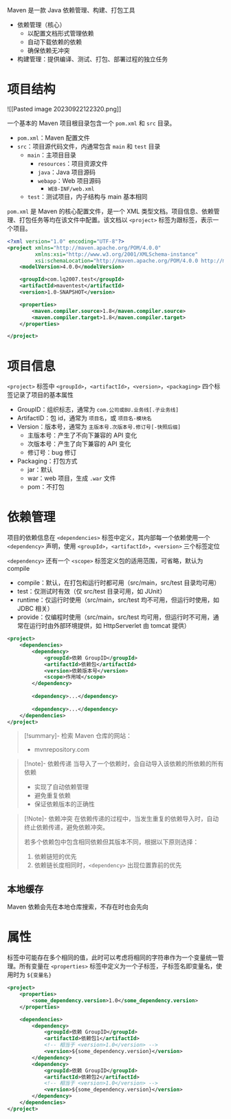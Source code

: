 Maven 是一款 Java 依赖管理、构建、打包工具
- 依赖管理（核心）
	- 以配置文档形式管理依赖
	- 自动下载依赖的依赖
	- 确保依赖无冲突
- 构建管理：提供编译、测试、打包、部署过程的独立任务
# 项目结构

![[Pasted image 20230922122320.png]]

一个基本的 Maven 项目根目录包含一个 `pom.xml` 和 `src` 目录。
- `pom.xml`：Maven 配置文件
- `src`：项目源代码文件，内通常包含 `main` 和 `test` 目录
	- `main`：主项目目录
		- `resources`：项目资源文件
		- `java`：Java 项目源码
		- `webapp`：Web 项目源码
			- `WEB-INF/web.xml`
	- `test`：测试项目，内子结构与 main 基本相同

`pom.xml` 是 Maven 的核心配置文件，是一个 XML 类型文档。项目信息、依赖管理、打包任务等均在该文件中配置。该文档以 `<project>` 标签为跟标签，表示一个项目。

```xml
<?xml version="1.0" encoding="UTF-8"?>
<project xmlns="http://maven.apache.org/POM/4.0.0"
         xmlns:xsi="http://www.w3.org/2001/XMLSchema-instance"
         xsi:schemaLocation="http://maven.apache.org/POM/4.0.0 http://maven.apache.org/xsd/maven-4.0.0.xsd">
    <modelVersion>4.0.0</modelVersion>

    <groupId>com.lq2007.test</groupId>
    <artifactId>maventest</artifactId>
    <version>1.0-SNAPSHOT</version>

    <properties>
        <maven.compiler.source>1.8</maven.compiler.source>
        <maven.compiler.target>1.8</maven.compiler.target>
    </properties>

</project>
```
# 项目信息

`<project>` 标签中 `<groupId>`，`<artifactId>`，`<version>`，`<packaging>` 四个标签记录了项目的基本属性
- GroupID：组织标志，通常为 `com.公司或BU.业务线[.子业务线]`
- ArtifactID：包 id，通常为 `项目名`，或 `项目名-模块名`
- Version：版本号，通常为 `主版本号.次版本号.修订号[-快照后缀]`
	- 主版本号：产生了不向下兼容的 API 变化
	- 次版本号：产生了向下兼容的 API 变化
	- 修订号：bug 修订
- Packaging：打包方式
	- jar：默认
	- war：web 项目，生成 `.war` 文件
	- pom：不打包
# 依赖管理

项目的依赖信息在 `<dependencies>` 标签中定义，其内部每一个依赖使用一个 `<dependency>` 声明，使用 `<groupId>`，`<artifactId>`，`<version>` 三个标签定位

`<dependency>` 还有一个 `<scope>` 标签定义包的适用范围，可省略，默认为 compile
- compile：默认，在打包和运行时都可用（src/main，src/test 目录均可用）
- test：仅测试时有效（仅 src/test 目录可用，如 JUnit）
- runtime：仅运行时使用（src/main，src/test 均不可用，但运行时使用，如 JDBC 相关）
- provide：仅编程时使用（src/main，src/test 均可用，但运行时不可用，通常在运行时由外部环境提供，如 HttpServerlet 由 tomcat 提供）

```xml
<project>
    <dependencies>
        <dependency>
            <groupId>依赖 GroupID</groupId>
            <artifactId>依赖包</artifactId>
            <version>依赖版本号</version>
            <scope>作用域</scope>
        </dependency>
        
        <dependency>...</dependency>
        
        <dependency>...</dependency>
    </dependencies>
</project>
```

> [!summary]- 检索 Maven 仓库的网站：
> - mvnrepository.com

> [!note]- 依赖传递
> 当导入了一个依赖时，会自动导入该依赖的所依赖的所有依赖
> - 实现了自动依赖管理
> - 避免重复依赖
> - 保证依赖版本的正确性

> [!Note]- 依赖冲突
> 在依赖传递的过程中，当发生重复的依赖导入时，自动终止依赖传递，避免依赖冲突。
> 
> 若多个依赖包中包含相同依赖但其版本不同，根据以下原则选择：
> 1. 依赖链短的优先
> 2. 依赖链长度相同时，`<dependency>` 出现位置靠前的优先
## 本地缓存

Maven 依赖会先在本地仓库搜索，不存在时也会先向
# 属性

标签中可能存在多个相同的值，此时可以考虑将相同的字符串作为一个变量统一管理。所有变量在 `<properties>` 标签中定义为一个子标签，子标签名即变量名，使用时为 `${变量名}`

```xml
<project>
    <properties>
        <some_dependency.version>1.0</some_dependency.version>
    </properties>

    <dependencies>
        <dependency>
            <groupId>依赖 GroupID</groupId>
            <artifactId>依赖包1</artifactId>
            <!-- 相当于 <version>1.0</version> -->
            <version>${some_dependency.version}</version>
        </dependency>
        <dependency>
            <groupId>依赖 GroupID</groupId>
            <artifactId>依赖包2</artifactId>
            <!-- 相当于 <version>1.0</version> -->
            <version>${some_dependency.version}</version>
        </dependency>
    </dependencies>
</project>
```